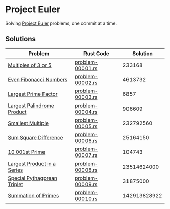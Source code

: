 # Project Euler
Solving [Project Euler](https://projecteuler.net) problems, one commit at a time.

## Solutions

| Problem                                                      | Rust Code                                 | Solution     |
| ------------------------------------------------------------ | ----------------------------------------- | ------------ |
| [Multiples of 3 or 5](https://projecteuler.net/problem=1)    | [problem-00001.rs](rust/problem-00001.rs) | 233168       |
| [Even Fibonacci Numbers](https://projecteuler.net/problem=2) | [problem-00002.rs](rust/problem-00002.rs) | 4613732      |
| [Largest Prime Factor](https://projecteuler.net/problem=3)   | [problem-00003.rs](rust/problem-00003.rs) | 6857         |
| [Largest Palindrome Product](https://projecteuler.net/problem=4) | [problem-00004.rs](rust/problem-00004.rs) | 906609       |
| [Smallest Multiple](https://projecteuler.net/problem=5)      | [problem-00005.rs](rust/problem-00005.rs) | 232792560    |
| [Sum Square Difference](https://projecteuler.net/problem=6)  | [problem-00006.rs](rust/problem-00006.rs) | 25164150     |
| [10 001st Prime](https://projecteuler.net/problem=7)         | [problem-00007.rs](rust/problem-00007.rs) | 104743       |
| [Largest Product in a Series](https://projecteuler.net/problem=8) | [problem-00008.rs](rust/problem-00008.rs) | 23514624000  |
| [Special Pythagorean Triplet](https://projecteuler.net/problem=9) | [problem-00009.rs](rust/problem-00009.rs) | 31875000     |
| [Summation of Primes](https://projecteuler.net/problem=10)   | [problem-00010.rs](rust/problem-00010.rs) | 142913828922 |

